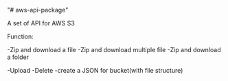 "# aws-api-package" 

A set of API for AWS S3

Function:

-Zip and download a file
-Zip and download multiple file
-Zip and download a folder

-Upload
-Delete
-create a JSON for bucket(with file structure)
